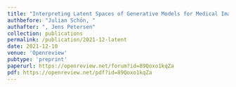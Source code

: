 ```yaml
---
title: "Interpreting Latent Spaces of Generative Models for Medical Images using Unsupervised Methods"
authbefore: "Julian Schön, "
authafter: ", Jens Petersen"
collection: publications
permalink: /publication/2021-12-latent
date: 2021-12-10
venue: 'Openreview'
pubtype: 'preprint'
paperurl: https://openreview.net/forum?id=89Qoxo1kqZa
pdf: https://openreview.net/pdf?id=89Qoxo1kqZa
---
```

